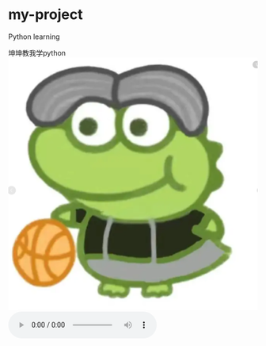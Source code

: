 # my-project
Python learning<br>

坤坤教我学python<br>
![Photo](kunkun.png)
<audio controls>
  <source src="伯虎说.wav" type="audio/wav">
  您的浏览器不支持音频播放。
</audio>

